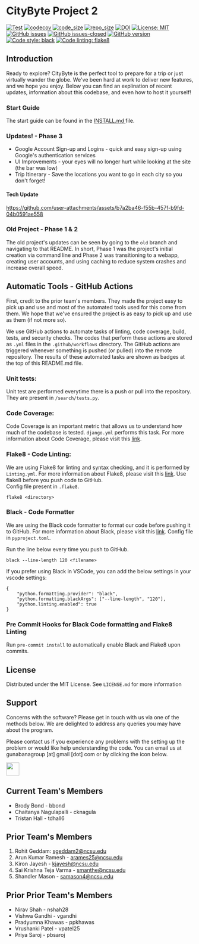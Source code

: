# CityByte Project 2

[![Test](https://github.com/Gunabana/CityByte/actions/workflows/django.yml/badge.svg)](https://github.com/Gunabana/CityByte/actions/workflows/django.yml)
[![codecov](https://codecov.io/gh/Gunabana/CityByte/branch/main/graph/badge.svg?token=PCOHJETYCD)](https://codecov.io/gh/Gunabana/CityByte)
[![code_size](https://img.shields.io/github/languages/code-size/Gunabana/CityByte)](https://github.com/Gunabana/CityByte) 
[![repo_size](https://img.shields.io/github/repo-size/Gunabana/CityByte)](https://github.com/Gunabana/CityByte)
[![DOI](https://zenodo.org/badge/DOI/10.5281/zenodo.14026837.svg)](https://doi.org/10.5281/zenodo.14026837)
[![License: MIT](https://img.shields.io/badge/License-MIT-yellow.svg)](https://opensource.org/licenses/MIT)
[![GitHub issues](https://img.shields.io/github/issues/Gunabana/CityByte.svg)](https://GitHub.com/Gunabana/CityByte/issues/)
[![GitHub issues-closed](https://img.shields.io/github/issues-closed/Gunabana/CityByte.svg)](https://GitHub.com/Gunabana/CityByte/issues?q=is%3Aissue+is%3Aclosed)
[![GitHub version](https://img.shields.io/github/v/release/Gunabana/CityByte)](https://github.com/Gunabana/CityByte/releases)
[![Code style: black](https://img.shields.io/badge/code%20style-black-000000.svg)](https://github.com/psf/black)
[![Code linting: flake8](https://img.shields.io/badge/code%20linting-flake8-blue.svg)](https://flake8.pycqa.org/en/latest/)


## Introduction
Ready to explore? CityByte is the perfect tool to prepare for a trip or just virtually wander the globe. We've been hard at work to deliver new features, and we hope you enjoy. Below you can find an explination of recent updates, information about this codebase, and even how to host it yourself!

### Start Guide
The start guide can be found in the <a href = https://github.com/Gunabana/CityByte/blob/main/INSTALL.md> INSTALL.md </a> file.

### Updates! - Phase 3
* Google Account Sign-up and Logins - quick and easy sign-up using Google's authentication services
* UI Improvements - your eyes will no longer hurt while looking at the site (the bar was low)
* Trip Itinerary - Save the locations you want to go in each city so you don't forget!

#### Tech Update
https://github.com/user-attachments/assets/b7a2ba46-f55b-457f-b9fd-04b0591ae558

### Old Project - Phase 1 & 2
The old project's updates can be seen by going to the `old` branch and navigating to that README. In short, Phase 1 was the project's initial creation via command line and Phase 2 was transitioning to a webapp, creating user accounts, and using caching to reduce system crashes and increase overall speed. 

## Automatic Tools - GitHub Actions
 
First, credit to the prior team's members. They made the project easy to pick up and use and most of the automated tools used for this come from them. We hope that we've ensured the project is as easy to pick up and use as them (if not more so).

We use GitHub actions to automate tasks of linting, code coverage, build, tests, and security checks. The codes that perform these actions are stored as `.yml` files in the `.github/workflows` directory. The GitHub actions are triggered whenever something is pushed (or pulled) into the remote repository. The results of these automated tasks are shown as badges at the top of this README.md file. 

### Unit tests:

Unit test are performed everytime there is a push or pull into the repository. They are present in `/search/tests.py`. 

### Code Coverage: 

Code Coverage is an important metric that allows us to understand how much of the codebase is tested. `django.yml` performs this task. For more information about Code Coverage, please visit this [link](https://www.atlassian.com/continuous-delivery/software-testing/code-coverage). 

### Flake8 - Code Linting:

We are using Flake8 for linting and syntax checking, and it is performed by `Linting.yml`. For more information about Flake8, please visit this [link](https://medium.com/python-pandemonium/what-is-flake8-and-why-we-should-use-it-b89bd78073f2).
Use flake8 before you push code to GitHub. </br>
Config file present in `.flake8`.

```
flake8 <directory>
```

### Black - Code Formatter

We are using the Black code formatter to format our code before pushing it to GitHub. For more information about Black, please visit this [link](https://black.readthedocs.io/en/stable/).
Config file in `pyproject.toml`.

Run the line below every time you push to GitHub.</br>
```
black --line-length 120 <filename>
```

If you prefer using Black in VSCode, you can add the below settings in your vscode settings:

```
{
    "python.formatting.provider": "black",
    "python.formatting.blackArgs": ["--line-length", "120"],
    "python.linting.enabled": true
}
```
  
### Pre Commit Hooks for Black Code formatting and Flake8 Linting
Run  `pre-commit install` to automatically enable Black and Flake8 upon commits.

## License
Distributed under the MIT License. See `LICENSE.md` for more information

## Support
Concerns with the software? Please get in touch with us via one of the methods below. We are delighted to address any queries you may have about the program.

Please contact us if you experience any problems with the setting up the problem or would like help understanding the code. You can email us at gunabanagroup [at] gmail [dot] com or by clicking the icon below.

<a href = "mailto:gunabanagroup@gmail.com">
<img width = "35px" src = "https://user-images.githubusercontent.com/73664200/194786335-12b1d3a6-b272-4896-9bd7-d615e28847f3.png"/>
</a>

## Current Team's Members
* Brody Bond - bbond
* Chaitanya Nagulapalli - cknagula
* Tristan Hall - tdhall6

## Prior Team's Members
1. Rohit Geddam: sgeddam2@ncsu.edu
2. Arun Kumar Ramesh - arames25@ncsu.edu
3. Kiron Jayesh - kjayesh@ncsu.edu
4. Sai Krishna Teja Varma - smanthe@ncsu.edu
5. Shandler Mason - samason4@ncsu.edu

## Prior Prior Team's Members
* Nirav Shah - nshah28
* Vishwa Gandhi - vgandhi
* Pradyumna Khawas - ppkhawas
* Vrushanki Patel - vpatel25
* Priya Saroj - pbsaroj
